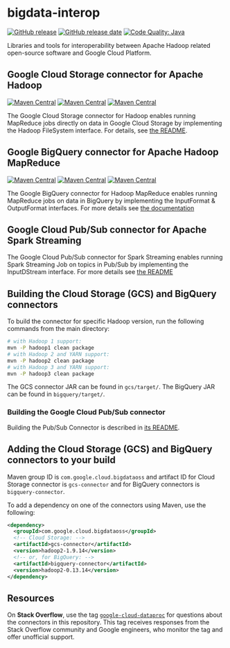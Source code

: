 # bigdata-interop

[![GitHub release](https://img.shields.io/github/release/GoogleCloudPlatform/bigdata-interop.svg)](https://github.com/GoogleCloudPlatform/bigdata-interop/releases/latest)
[![GitHub release date](https://img.shields.io/github/release-date/GoogleCloudPlatform/bigdata-interop.svg)](https://github.com/GoogleCloudPlatform/bigdata-interop/releases/latest)
[![Code Quality: Java](https://img.shields.io/lgtm/grade/java/g/GoogleCloudPlatform/bigdata-interop.svg?logo=lgtm&logoWidth=18)](https://lgtm.com/projects/g/GoogleCloudPlatform/bigdata-interop/context:java)

Libraries and tools for interoperability between Apache Hadoop related
open-source software and Google Cloud Platform.

## Google Cloud Storage connector for Apache Hadoop

[![Maven Central](https://img.shields.io/maven-central/v/com.google.cloud.bigdataoss/gcs-connector/hadoop1.svg?label=Maven%20Central)](https://search.maven.org/search?q=g:com.google.cloud.bigdataoss%20AND%20a:gcs-connector%20AND%20v:hadoop1-*)
[![Maven Central](https://img.shields.io/maven-central/v/com.google.cloud.bigdataoss/gcs-connector/hadoop2.svg?label=Maven%20Central)](https://search.maven.org/search?q=g:com.google.cloud.bigdataoss%20AND%20a:gcs-connector%20AND%20v:hadoop2-*)
[![Maven Central](https://img.shields.io/maven-central/v/com.google.cloud.bigdataoss/gcs-connector/hadoop3.svg?label=Maven%20Central)](https://search.maven.org/search?q=g:com.google.cloud.bigdataoss%20AND%20a:gcs-connector%20AND%20v:hadoop3-*)

The Google Cloud Storage connector for Hadoop enables running MapReduce jobs
directly on data in Google Cloud Storage by implementing the Hadoop FileSystem
interface. For details, see [the README](gcs/README.md).

## Google BigQuery connector for Apache Hadoop MapReduce

[![Maven Central](https://img.shields.io/maven-central/v/com.google.cloud.bigdataoss/bigquery-connector/hadoop1.svg?label=Maven%20Central)](https://search.maven.org/search?q=g:com.google.cloud.bigdataoss%20AND%20a:bigquery-connector%20AND%20v:hadoop1-*)
[![Maven Central](https://img.shields.io/maven-central/v/com.google.cloud.bigdataoss/bigquery-connector/hadoop2.svg?label=Maven%20Central)](https://search.maven.org/search?q=g:com.google.cloud.bigdataoss%20AND%20a:bigquery-connector%20AND%20v:hadoop2-*)
[![Maven Central](https://img.shields.io/maven-central/v/com.google.cloud.bigdataoss/bigquery-connector/hadoop3.svg?label=Maven%20Central)](https://search.maven.org/search?q=g:com.google.cloud.bigdataoss%20AND%20a:bigquery-connector%20AND%20v:hadoop3-*)

The Google BigQuery connector for Hadoop MapReduce enables running MapReduce
jobs on data in BigQuery by implementing the InputFormat & OutputFormat
interfaces. For more details see
[the documentation](https://cloud.google.com/dataproc/docs/concepts/connectors/bigquery)

## Google Cloud Pub/Sub connector for Apache Spark Streaming

The Google Cloud Pub/Sub connector for Spark Streaming enables running Spark
Streaming Job on topics in Pub/Sub by implementing the InputDStream interface.
For more details see [the README](pubsub/README.md)

## Building the Cloud Storage (GCS) and BigQuery connectors

To build the connector for specific Hadoop version, run the following commands
from the main directory:

```bash
# with Hadoop 1 support:
mvn -P hadoop1 clean package
# with Hadoop 2 and YARN support:
mvn -P hadoop2 clean package
# with Hadoop 3 and YARN support:
mvn -P hadoop3 clean package
```

The GCS connector JAR can be found in `gcs/target/`. The BigQuery JAR can be
found in `bigquery/target/`.

### Building the Google Cloud Pub/Sub connector

Building the Pub/Sub Connector is described in
[its README](pubsub/README.md#building-and-testing).

## Adding the Cloud Storage (GCS) and BigQuery connectors to your build

Maven group ID is `com.google.cloud.bigdataoss` and artifact ID for Cloud
Storage connector is `gcs-connector` and for BigQuery connectors is
`bigquery-connector`.

To add a dependency on one of the connectors using Maven, use the following:

```xml
<dependency>
  <groupId>com.google.cloud.bigdataoss</groupId>
  <!-- Cloud Storage: -->
  <artifactId>gcs-connector</artifactId>
  <version>hadoop2-1.9.14</version>
  <!-- or, for BigQuery: -->
  <artifactId>bigquery-connector</artifactId>
  <version>hadoop2-0.13.14</version>
</dependency>
```

## Resources

On **Stack Overflow**, use the tag
[`google-cloud-dataproc`](https://stackoverflow.com/tags/google-cloud-dataproc)
for questions about the connectors in this repository. This tag receives
responses from the Stack Overflow community and Google engineers, who monitor
the tag and offer unofficial support.
